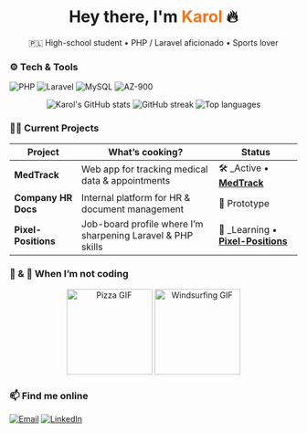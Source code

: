 <!-- ──────────────────────────────────────────────────────────────── -->
<!-- Profile Header -->
<h1 align="center">
  Hey there, I'm <span style="color:#F97316;">Karol</span> 🔥
</h1>
<p align="center">
  🇵🇱 High-school student • PHP / Laravel aficionado • Sports lover
</p>

<!-- Tech stack badges -->
### ⚙️ Tech & Tools  
![PHP](https://img.shields.io/badge/PHP-777BB4?logo=php&logoColor=white)
![Laravel](https://img.shields.io/badge/Laravel-FF2D20?logo=laravel&logoColor=white)
![MySQL](https://img.shields.io/badge/MySQL-4479A1?logo=mysql&logoColor=white)
![AZ-900](https://img.shields.io/badge/AZ--900-Azure%20Fundamentals-0078D4?logo=microsoft-azure&logoColor=white)

<!-- GitHub stats -->
<div align="center">
  <img
    src="https://github-readme-stats.vercel.app/api?username=Karrolxd&show_icons=true&theme=dark&hide_border=true"
    alt="Karol's GitHub stats"
  />
  <img
    src="https://github-readme-streak-stats.herokuapp.com/?user=Karrolxd&theme=dark&hide_border=true"
    alt="GitHub streak"
  />
  <img
    src="https://github-readme-stats.vercel.app/api/top-langs/?username=Karrolxd&layout=compact&theme=dark&hide_border=true"
    alt="Top languages"
  />
</div>

<!-- Projects -->
### 👷‍♂️ Current Projects
| Project | What’s cooking? | Status |
|---------|-----------------|--------|
| **MedTrack** | Web app for tracking medical data & appointments | 🛠 _Active • [**MedTrack**](https://github.com/Karrolxd/MedTrack) |
| **Company HR Docs** | Internal platform for HR & document management | 🔬 Prototype |
| **Pixel-Positions** | Job-board profile where I’m sharpening Laravel & PHP skills | 🌱 _Learning • [**Pixel-Positions**](https://github.com/Karrolxd/pixel-positions) |


<!-- Interests with GIFs -->
### 🍕 & 🌊 When I’m not coding
<div align="center">
  <img src="./pizza.gif"    height="150" alt="Pizza GIF"/>
  <img src="./windsurf.gif" height="150" alt="Windsurfing GIF"/>
</div>

### 📫 Find me online
[![Email](https://img.shields.io/badge/Email-Say%20Hello-informational?logo=gmail&logoColor=white)](mailto:karol.lucki@gmail.com)
[![LinkedIn](https://img.shields.io/badge/LinkedIn-Connect-blue?logo=linkedin&logoColor=white)](https://www.linkedin.com/in/karol-łucki-964937336)

<!-- Feel free to add more social badges above! -->

<!-- ──────────────────────────────────────────────────────────────── -->
